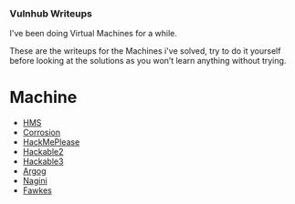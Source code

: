 ### Vulnhub Writeups
I've been doing Virtual Machines for a while.

These are the writeups for the Machines i've solved, try to do it yourself before looking at the solutions as you won’t learn anything without trying.
# Machine
- [HMS](https://github.com/A70xa/Vulnhub-Writeups/blob/main/HMS/hms.md)
- [Corrosion](https://github.com/A70xa/Vulnhub-Writeups/blob/main/Corrosion/corrosion.md)
- [HackMePlease](https://github.com/A70xa/Vulnhub-Writeups/blob/main/HackMePlease/hackMePlease.md)
- [Hackable2](https://github.com/A70xa/Vulnhub-Writeups/blob/main/Hackable2/hackable2.md)
- [Hackable3](https://github.com/A70xa/Vulnhub-Writeups/blob/main/Hackable3/hackable3.md)
- [Argog](https://github.com/A70xa/Vulnhub-Writeups/blob/main/Argog/Notes.md)
- [Nagini](https://github.com/A70xa/Vulnhub-Writeups/blob/main/Nagini/nagini.md)
- [Fawkes](https://github.com/A70xa/Vulnhub-Writeups/blob/main/Fawkes/fawkes.md)
